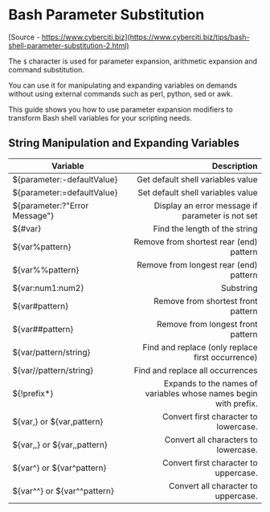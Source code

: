 # Bash Parameter Substitution

[Source - https://www.cyberciti.biz](https://www.cyberciti.biz/tips/bash-shell-parameter-substitution-2.html)


The `$` character is used for parameter expansion, 
arithmetic expansion and command substitution.

You can use it for manipulating and expanding variables on demands 
without using external commands such as perl, python, sed or awk. 

This guide shows you how to use parameter expansion modifiers 
to transform Bash shell variables for your scripting needs.



## String Manipulation and Expanding Variables

| Variable                        |                                                      Description |
| ------------------------------- | ---------------------------------------------------------------: |
| ${parameter:-defaultValue}      |                                Get default shell variables value |
| ${parameter:=defaultValue}      |                                Set default shell variables value |
| ${parameter:?"Error Message"}   |                 Display an error message if parameter is not set |
| ${#var}                         |                                    Find the length of the string |
| ${var%pattern}                  |                          Remove from shortest rear (end) pattern |
| ${var%%pattern}                 |                           Remove from longest rear (end) pattern |
| ${var:num1:num2}                |                                                        Substring |
| ${var#pattern}                  |                               Remove from shortest front pattern |
| ${var##pattern}                 |                                Remove from longest front pattern |
| ${var/pattern/string}           |                 Find and replace (only replace first occurrence) |
| ${var//pattern/string}          |                                 Find and replace all occurrences |
| ${!prefix*}                     | Expands to the names of variables whose names begin with prefix. |
| ${var,}  or ${var,pattern}      |                            Convert first character to lowercase. |
| ${var,,} or ${var,,pattern}     |                             Convert all characters to lowercase. |
| ${var^} or ${var^pattern}       |                            Convert first character to uppercase. |
| ${var^^}    or  ${var^^pattern} |                              Convert all character to uppercase. |